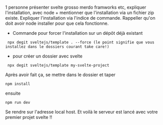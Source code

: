 1 personne présenter svelte grosso merdo framworks etc, expliquer l'installation, avec node + mentionner que l'installation via un fichier zip existe.
Expliquer l'installation via l'indice de commande. Rappeller qu'on doit avoir node installer pour que cela fonctionne.  

- Commande pour forcer l'installation sur un dépôt déjà existant

```
 npx degit sveltejs/template . --force (le point signifie que vous installez dans le dossiers courant take care!) 
```


- pour créer un dossier avec svelte
```
 npx degit sveltejs/template my-svelte-project

```
Après avoir fait ça, se mettre dans le dossier et taper 

```
npm install
```
ensuite
```
npm run dev
```
Se rendre sur l'adresse local host. 
Et voilà le serveur est lancé avec votre premier projet svelte !! 

